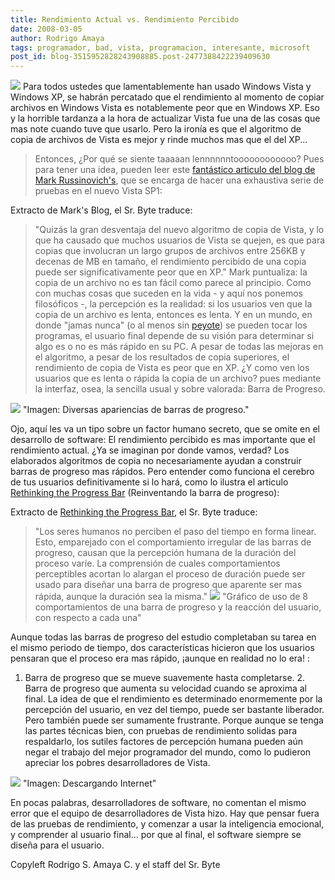 ```yaml
---
title: Rendimiento Actual vs. Rendimiento Percibido
date: 2008-03-05
author: Rodrigo Amaya
tags: programador, bad, vista, programacion, interesante, microsoft
post_id: blog-3515952828243908885.post-2477388422239409630
---
```


[![](http://bp1.blogger.com/_ayvorITawE4/R87T-ImBXYI/AAAAAAAAAlw/c09o5W6-EpU/s200/vista-logo-magnified.jpg)](http://bp1.blogger.com/_ayvorITawE4/R87T-ImBXYI/AAAAAAAAAlw/c09o5W6-EpU/s1600-h/vista-logo-magnified.jpg) Para todos ustedes
que lamentablemente han usado Windows Vista y Windows XP, se habrán percatado que el rendimiento al momento de copiar archivos en Windows Vista es notablemente peor que en Windows XP. Eso y la horrible tardanza a la hora de actualizar Vista fue una de las cosas que mas note cuando tuve que usarlo. Pero la ironía es que el algoritmo de copia de archivos de Vista es mejor y rinde muchos mas que el del XP...

> Entonces, ¿Por qué se siente taaaaan
> lennnnnntoooooooooooo?
Pues para tener una idea, pueden leer este [fantástico articulo del blog de Mark Russinovich's](http://blogs.technet.com/markrussinovich/archive/2008/02/04/2826167.aspx), que se encarga de hacer una exhaustiva serie de pruebas en el nuevo Vista SP1:

Extracto de Mark's Blog, el Sr. Byte traduce:

> "Quizás la gran desventaja del nuevo algoritmo de copia de
> Vista, y lo que ha causado que muchos usuarios de Vista se quejen, es que para copias que
> involucran un largo grupos de archivos entre 256KB y decenas de MB en tamaño, el rendimiento
> percibido de una copia puede ser significativamente peor que en XP."
Mark puntualiza: la copia de un archivo no es tan fácil como parece al principio. Como con muchas cosas que suceden en la vida - y aquí nos ponemos filosóficos -, la percepción es la realidad: si los usuarios ven que la copia de un archivo es lenta, entonces es lenta. Y en un mundo, en donde "jamas nunca" (o al menos sin [peyote](http://en.wikipedia.org/wiki/Peyote)) se pueden tocar los programas, el usuario final depende de su visión para determinar si algo es o no es más rápido en su PC. A pesar de todas las mejoras en el algoritmo, a pesar de los resultados de copia superiores, el rendimiento de copia de Vista es peor que en XP. ¿Y como ven los usuarios que es lenta o rápida la copia de un archivo? pues mediante la interfaz, osea, la sencilla usual y sobre valorada: Barra de Progreso.

[![](http://bp3.blogger.com/_ayvorITawE4/R87PZomBXXI/AAAAAAAAAlo/tDtcJVgbxgc/s400/progress_bar.gif)](http://bp3.blogger.com/_ayvorITawE4/R87PZomBXXI/AAAAAAAAAlo/tDtcJVgbxgc/s1600-h/progress_bar.gif)
"Imagen: Diversas
apariencias de barras de progreso."

Ojo, aquí les va un tipo sobre un factor humano secreto, que se omite en el desarrollo de software: El rendimiento percibido es mas importante que el rendimiento actual. ¿Ya se imaginan por donde vamos, verdad? Los elaborados algoritmos de copia no necesariamente ayudan a construir barras de progreso mas rápidos. Pero entender como funciona el cerebro de tus usuarios definitivamente si lo hará, como lo ilustra el articulo [Rethinking the Progress Bar](http://chrisharrison.net/projects/progressbars/ProgBarHarrison.pdf) (Reinventando la barra de progreso):

Extracto de [Rethinking the Progress Bar](http://chrisharrison.net/projects/progressbars/ProgBarHarrison.pdf), el Sr. Byte traduce:

> "Los seres humanos no perciben el paso del
> tiempo en forma linear. Esto, emparejado con el comportamiento irregular de las barras de
> progreso, causan que la percepción humana de la duración del proceso varíe. La comprensión de
> cuales comportamientos perceptibles acortan lo alargan el proceso de duración puede ser usado
> para diseñar una barra de progreso que aparente ser mas rápida, aunque la duración sea la
> misma."
[![](http://bp0.blogger.com/_ayvorITawE4/R87OM4mBXWI/AAAAAAAAAlg/vtCgkIFVNiA/s400/progress-function-graph.png)](http://bp0.blogger.com/_ayvorITawE4/R87OM4mBXWI/AAAAAAAAAlg/vtCgkIFVNiA/s1600-h/progress-function-graph.png)
"Gráfico de uso de 8
comportamientos de una barra de progreso y la reacción del usuario, con respecto a cada una"

Aunque todas las barras de progreso del estudio completaban su tarea en el mismo periodo de tiempo, dos características hicieron que los usuarios pensaran que el proceso era mas rápido, ¡aunque en realidad no lo era! :

1. Barra de progreso que se mueve suavemente hasta completarse. 2. Barra de progreso que aumenta su velocidad cuando se aproxima al final. La idea de que el rendimiento es determinado enormemente por la percepción del usuario, en vez del tiempo, puede ser bastante liberador. Pero también puede ser sumamente frustrante. Porque aunque se tenga las partes técnicas bien, con pruebas de rendimiento solidas para respaldarlo, los sutiles factores de percepción humana pueden aún negar el trabajo del mejor programador del mundo, como lo pudieron apreciar los pobres desarrolladores de Vista.

![](http://www.mlobit.com/word/wp-content/internetdownloadwww.gif)
"Imagen: Descargando Internet"

En pocas palabras, desarrolladores de software, no comentan el mismo error que el equipo de desarrolladores de Vista hizo. Hay que pensar fuera de las pruebas de rendimiento, y comenzar a usar la inteligencia emocional, y comprender al usuario final... por que al final, el software siempre se diseña para el usuario.

Copyleft Rodrigo S. Amaya C. y el staff del Sr. Byte